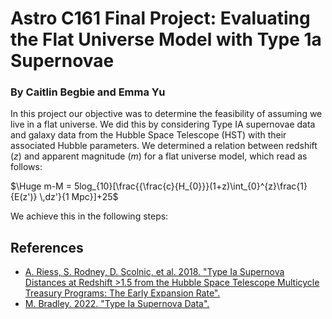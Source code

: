 # Astro C161 Final Project: Evaluating the Flat Universe Model with Type 1a Supernovae
### By Caitlin Begbie and Emma Yu
In this project our objective was to determine the feasibility of assuming we live in a flat universe. We did this by considering Type IA supernovae data and galaxy data from the Hubble Space Telescope (HST) with their associated Hubble parameters. We determined a relation between redshift ($z$) and apparent magnitude ($m$) for a flat universe model, which read as follows:

$\Huge m-M = 5log_{10}[\frac{{\frac{c}{H_{0}}}(1+z)\int_{0}^{z}\frac{1}{E(z')} \,dz'}{1 Mpc}]+25$ 


We achieve this in the following steps:


## References
- [A. Riess, S. Rodney, D. Scolnic, et al. 2018. "Type Ia Supernova Distances at Redshift >1.5 from the Hubble Space Telescope Multicycle Treasury Programs: The Early Expansion Rate".](https://iopscience.iop.org/article/10.3847/1538-4357/aaa5a9/pdf)
- [M. Bradley. 2022. "Type Ia Supernova Data".](https://datarepository.wolframcloud.com/resources/Type-Ia-Supernova-Data/) 

